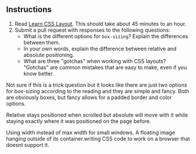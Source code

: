 Instructions
------------

1. Read [Learn CSS Layout](http://learnlayout.com). This should take about 45 minutes to an hour.
1. Submit a pull request with responses to the following questions:
    * What is the different options for `box-sizing`? Explain the differences between them.
    * In your own words, explain the difference between relative and absolute positioning.
    * What are three "gotchas" when working with CSS layouts? "Gotchas" are common mistakes that are easy to make, even if you know better.


Not sure if this is a trick question but it looks like there are just two options for box-sizing according to the reading and they are simple and fancy. Both are obviously boxes, but fancy allows for a padded border and color options.

Relative stays positioned when scrolled but absolute will move with it while staying exactly where it was positioned on the page before.

Using width instead of max width for small windows. A floating image hanging outside of its container.writing CSS code to work on a browser that doesnt support it.
